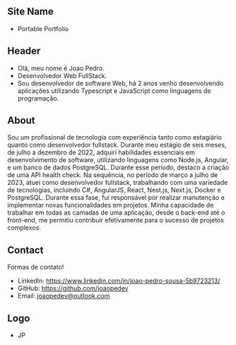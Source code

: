 ## Site Name
- Portable Portfolio

## Header
- Olá, meu nome é Joao Pedro. 
- Desenvolvedor Web FullStack.
- Sou desenvolvedor de software Web, há 2 anos venho desenvolvendo aplicações utilizando Typescript e JavaScript como linguagens de programação.

## About
Sou um profissional de tecnologia com experiência tanto como estagiário quanto como desenvolvedor fullstack. Durante meu estágio de seis meses, de julho a dezembro de 2022, adquiri habilidades essenciais em desenvolvimento de software, utilizando linguagens como Node.js, Angular, e um banco de dados PostgreSQL. Durante esse período, destaco a criação de uma API health check. Na sequência, no período de março a julho de 2023, atuei como desenvolvedor fullstack, trabalhando com uma variedade de tecnologias, incluindo C#, AngularJS, React, Nest.js, Next.js, Docker e PostgreSQL. Durante essa fase, fui responsável por realizar manutenção e implementar novas funcionalidades em projetos. Minha capacidade de trabalhar em todas as camadas de uma aplicação, desde o back-end até o front-end, me permitiu contribuir efetivamente para o sucesso de projetos complexos.

## Contact
Formas de contato!
- LinkedIn: https://www.linkedin.com/in/joao-pedro-sousa-5b9723213/
- GitHub: https://github.com/joaopedev
- Email: joaopedev@outlook.com

## Logo
- JP